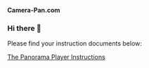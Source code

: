 <strong>Camera-Pan.com</strong>

### Hi there 👋

Please find your instruction documents below:

<a href="https://github.com/Camera-Pan/Camera-Pan/blob/main/Player%20Instructions.md">The Panorama Player Instructions</a>
